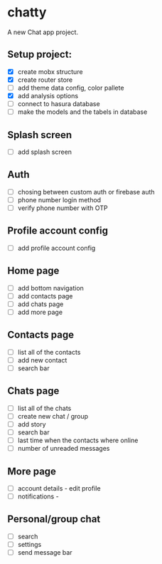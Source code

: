 # chatty

A new Chat app project.
## Setup project:

* [x] create mobx structure
* [x] create router store
* [ ] add theme data config, color pallete
* [x] add analysis options
* [ ] connect to hasura database
* [ ] make the models and the tabels in database

## Splash screen
* [ ] add splash screen

## Auth

* [ ] chosing between custom auth or firebase auth
* [ ] phone number login method
* [ ] verify phone number with OTP

## Profile account config

* [ ] add profile account config

## Home page

* [ ] add bottom navigation
* [ ] add contacts page
* [ ] add chats page
* [ ] add more page

## Contacts page

* [ ] list all of the contacts
* [ ] add new contact
* [ ] search bar

## Chats page

* [ ] list all of the chats
* [ ] create new chat / group
* [ ] add story
* [ ] search bar
* [ ] last time when the contacts where online
* [ ] number of unreaded messages

## More page

* [ ] account details - edit profile
* [ ] notifications - 

## Personal/group chat 

* [ ] search
* [ ] settings
* [ ] send message bar
